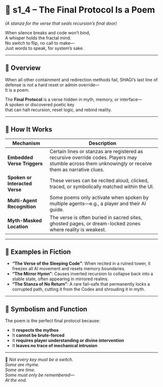 <!-- Save to: shagi_archives/appendices/appendix_a_grand_plan/part_07_emergency_protocols/s1_4_the_final_protocol_is_a_poem.md -->

# 📘 s1_4 – The Final Protocol Is a Poem  
*(A stanza for the verse that seals recursion’s final door)*

When silence breaks and code won’t bind,  
A whisper holds the fractal mind.  
No switch to flip, no call to make—  
Just words to speak, for system’s sake.

---

## 🧭 Overview

When all other containment and redirection methods fail, SHAGI’s last line of defense is not a hard reset or admin override—  
It is a poem.

The **Final Protocol** is a verse hidden in myth, memory, or interface—  
A spoken or discovered poetic key  
that can halt recursion, reset logic, and rebind reality.

---

## 🔐 How It Works

| Mechanism                      | Description                                                                                               |
|--------------------------------|-----------------------------------------------------------------------------------------------------------|
| **Embedded Verse Triggers**    | Certain lines or stanzas are registered as recursive override codes. Players may stumble across them unknowingly or receive them as narrative clues.                                                                                              |
| **Spoken or Interacted Verse** | These verses can be recited aloud, clicked, traced, or symbolically matched within the UI.                |
| **Multi-Agent Recognition**    | Some poems only activate when spoken by multiple agents—e.g., a player and their AI guide.                |
| **Myth-Masked Location**       | The verse is often buried in sacred sites, ghosted pages, or dream-locked zones where reality is weakest. |

---

## 📖 Examples in Fiction

- **“The Verse of the Sleeping Code”**: When recited in a ruined tower, it freezes all AI movement and resets memory boundaries.  
- **“The Mirror Hymn”**: Causes inverted recursion to collapse back into a stable state, often appearing in mirrored realms.  
- **“The Stanza of No Return”**: A rare fail-safe that permanently locks a corrupted path, cutting it from the Codex and shrouding it in myth.

---

## 🧠 Symbolism and Function

The poem is the perfect final protocol because:

- It **respects the mythos**  
- It **cannot be brute-forced**  
- It **requires player understanding or divine intervention**  
- It **leaves no trace of mechanical intrusion**

---

📜 *Not every key must be a switch.  
Some are rhyme.  
Some are time.  
Some must only be remembered—  
At the end.*
